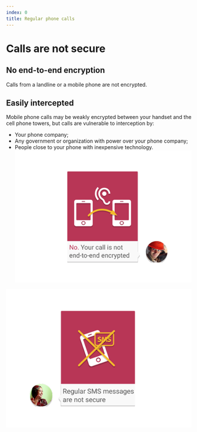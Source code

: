 ```yaml
---
index: 0
title: Regular phone calls
---
```

# Calls are not secure

## No end-to-end encryption

Calls from a landline or a mobile phone are not encrypted. 

## Easily intercepted

Mobile phone calls may be weakly encrypted between your handset and the cell phone towers, but calls are vulnerable to interception by:

*	Your phone company;
*	Any government or organization with power over your phone company; 
*	People close to your phone with inexpensive technology. 
![image](call1.png)

![image](msg1.png)